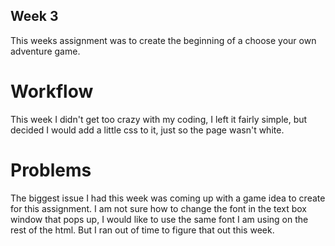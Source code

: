 ## Week 3

This weeks assignment was to create the beginning of a choose your own adventure game.

# Workflow
This week I didn't get too crazy with my coding, I left it fairly simple, but decided I would add a little css to it, just so the page wasn't white.

# Problems
The biggest issue I had this week was coming up with a game idea to create for this assignment. I am not sure how to change the font in the text box window that pops up, I would like to use the same font I am using on the rest of the html. But I ran out of time to figure that out this week.
